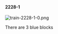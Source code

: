 #### 2228-1
![train-2228-1-0.png](https://github.com/lil-lab/nlvr/raw/master/nlvr/train/images/3/train-2228-1-0.png "train-2228-1-0.png")

There are 3 blue blocks